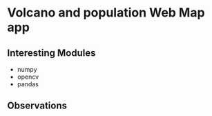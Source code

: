 # Volcano and population Web Map app

## Interesting Modules
- numpy
- opencv
- pandas

## Observations
